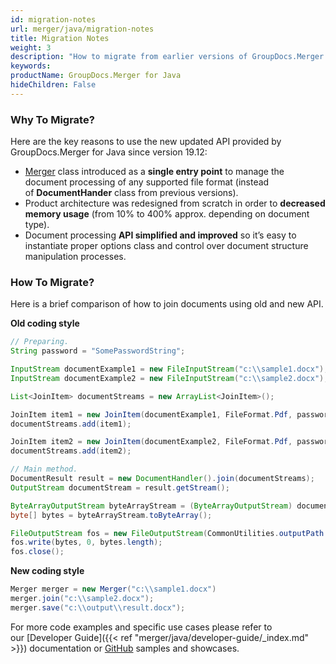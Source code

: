 ```yaml
---
id: migration-notes
url: merger/java/migration-notes
title: Migration Notes
weight: 3
description: "How to migrate from earlier versions of GroupDocs.Merger for Java"
keywords: 
productName: GroupDocs.Merger for Java
hideChildren: False
---
```

### Why To Migrate?  
Here are the key reasons to use the new updated API provided by GroupDocs.Merger for Java since version 19.12:
*   [Merger](https://apireference.groupdocs.com/merger/java/com.groupdocs.merger/Merger) class introduced as a **single entry point** to manage the document processing of any supported file format (instead of **DocumentHander** class from previous versions).     
*   Product architecture was redesigned from scratch in order to **decreased memory usage** (from 10% to 400% approx. depending on document type).    
*   Document processing **API simplified and improved** so it’s easy to instantiate proper options class and control over document structure manipulation processes.    

### How To Migrate?
Here is a brief comparison of how to join documents using old and new API.  

**Old coding style**

```java
// Preparing.
String password = "SomePasswordString";

InputStream documentExample1 = new FileInputStream("c:\\sample1.docx");
InputStream documentExample2 = new FileInputStream("c:\\sample2.docx");

List<JoinItem> documentStreams = new ArrayList<JoinItem>();

JoinItem item1 = new JoinItem(documentExample1, FileFormat.Pdf, password);
documentStreams.add(item1);

JoinItem item2 = new JoinItem(documentExample2, FileFormat.Pdf, password);
documentStreams.add(item2);

// Main method.
DocumentResult result = new DocumentHandler().join(documentStreams);
OutputStream documentStream = result.getStream();

ByteArrayOutputStream byteArrayStream = (ByteArrayOutputStream) documentStream;
byte[] bytes = byteArrayStream.toByteArray();

FileOutputStream fos = new FileOutputStream(CommonUtilities.outputPath + fileName);
fos.write(bytes, 0, bytes.length);
fos.close();
```

**New coding style**

```java
Merger merger = new Merger("c:\\sample1.docx")
merger.join("c:\\sample2.docx");
merger.save("c:\\output\\result.docx");
```

For more code examples and specific use cases please refer to our [Developer Guide]({{< ref "merger/java/developer-guide/_index.md" >}}) documentation or [GitHub](https://github.com/groupdocs-merger/GroupDocs.Merger-for-Java) samples and showcases.
